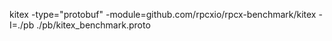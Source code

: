 kitex -type="protobuf" -module=github.com/rpcxio/rpcx-benchmark/kitex -I=./pb ./pb/kitex_benchmark.proto
